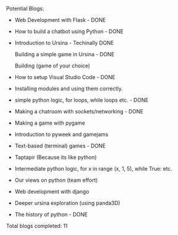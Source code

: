 Potential Blogs:
* Web Development with Flask - DONE

* How to build a chatbot using Python - DONE

* Introduction to Ursina - Techinally DONE

    Building a simple game in Ursina - DONE

    Building (game of your choice)

* How to setup Visual Studio Code - DONE

* Installing modules and using them correctly.

* simple python logic, for loops, while loops etc. - DONE

* Making a chatroom with sockets/networking - DONE

* Making a game with pygame

* Introduction to pyweek and gamejams

* Text-based (terminal) games - DONE

* Taptapir (Because its like python)

* Intermediate python logic, for x in range (x, 1, 5), while True: etc.

* Our views on python (team effort)

* Web development with django

* Deeper ursina exploration (using panda3D)

* The history of python - DONE

Total blogs completed: 11